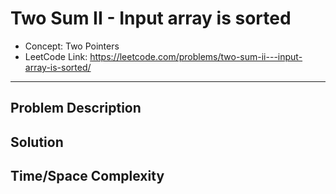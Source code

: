 # Two Sum II - Input array is sorted

- Concept: Two Pointers
- LeetCode Link: https://leetcode.com/problems/two-sum-ii---input-array-is-sorted/

---

## Problem Description

## Solution

## Time/Space Complexity

